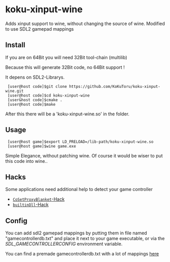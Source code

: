 koku-xinput-wine
================

Adds xinput support to wine, without changing the source of wine.
Modified to use SDL2 gamepad mappings

Install
---------------------
If you are on 64Bit you will need 32Bit tool-chain (multilib)

Because this will generate 32Bit code, no 64Bit support !

It depens on SDL2-Librarys.
     
     [user@host code]$git clone https://github.com/KoKuToru/koku-xinput-wine.git
     [user@host code]$cd koku-xinput-wine
     [user&host code]$cmake .
     [user@host code]$make
     
After this there will be a 'koku-xinput-wine.so' in the folder.

Usage
---------------------

     [user@host game]$export LD_PRELOAD=/lib-path/koku-xinput-wine.so
     [user@host game]$wine game.exe
     
Simple Elegance, without patching wine.
Of course it would be wiser to put this code into wine..

Hacks
---------------------

Some applications need additional help to detect your game controller

* [`CoSetProxyBlanket`-Hack](hack/CoSetProxyBlanket/README.md)
* [`builtinDll`-Hack](hack/builtinDll/README.md)

Config
---------------------

You can add sdl2 gamepad mappings by putting them in file named "gamecontrollerdb.txt" and place it next to your game executable, or via the *SDL_GAMECONTROLLERCONFIG* environment variable.

You can find a premade gamecontrollerdb.txt with a lot of mappings [here](https://raw.githubusercontent.com/gabomdq/SDL_GameControllerDB/master/gamecontrollerdb.txt)
